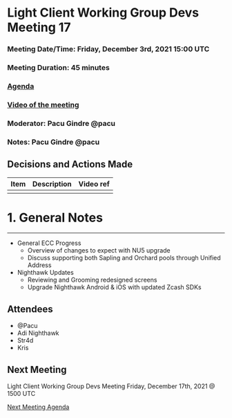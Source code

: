 # Light Client Working Group Devs Meeting 17
### Meeting Date/Time: Friday, December 3rd, 2021 15:00 UTC
### Meeting Duration: 45 minutes
### [Agenda](https://github.com/zcash/lcwg/issues/30)
### [Video of the meeting](not-recorded)
### Moderator: Pacu Gindre @pacu
### Notes: Pacu Gindre @pacu

## Decisions and Actions Made
| Item | Description | Video ref |
| ------------- | ----------- | --------- |
| | ||

# 1. General Notes
-------------------------------------------
* General ECC Progress 
  - Overview of changes to expect with NU5 upgrade
  - Discuss supporting both Sapling and Orchard pools through Unified Address
* Nighthawk Updates
  - Reviewing and Grooming redesigned screens
  - Upgrade Nighthawk Android & iOS with updated Zcash SDKs
## Attendees
* @Pacu
* Adi Nighthawk
* Str4d
* Kris
## Next Meeting
Light Client Working Group Devs Meeting Friday, December 17th, 2021 @ 1500 UTC

[Next Meeting Agenda](https://github.com/zcash/lcwg/issues/30)
